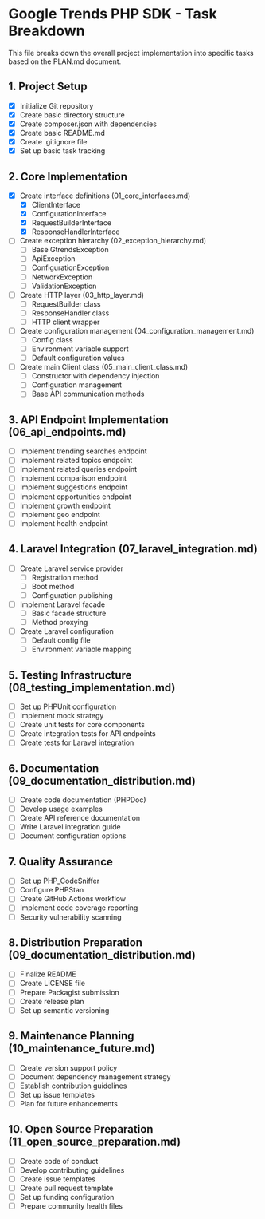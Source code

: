 # Google Trends PHP SDK - Task Breakdown

This file breaks down the overall project implementation into specific tasks based on the PLAN.md document.

## 1. Project Setup

- [x] Initialize Git repository
- [x] Create basic directory structure
- [x] Create composer.json with dependencies
- [x] Create basic README.md
- [x] Create .gitignore file
- [x] Set up basic task tracking

## 2. Core Implementation

- [x] Create interface definitions (01_core_interfaces.md)
  - [x] ClientInterface
  - [x] ConfigurationInterface
  - [x] RequestBuilderInterface
  - [x] ResponseHandlerInterface

- [ ] Create exception hierarchy (02_exception_hierarchy.md)
  - [ ] Base GtrendsException
  - [ ] ApiException
  - [ ] ConfigurationException
  - [ ] NetworkException
  - [ ] ValidationException

- [ ] Create HTTP layer (03_http_layer.md)
  - [ ] RequestBuilder class
  - [ ] ResponseHandler class
  - [ ] HTTP client wrapper

- [ ] Create configuration management (04_configuration_management.md)
  - [ ] Config class
  - [ ] Environment variable support
  - [ ] Default configuration values

- [ ] Create main Client class (05_main_client_class.md)
  - [ ] Constructor with dependency injection
  - [ ] Configuration management
  - [ ] Base API communication methods

## 3. API Endpoint Implementation (06_api_endpoints.md)

- [ ] Implement trending searches endpoint
- [ ] Implement related topics endpoint
- [ ] Implement related queries endpoint
- [ ] Implement comparison endpoint
- [ ] Implement suggestions endpoint
- [ ] Implement opportunities endpoint
- [ ] Implement growth endpoint
- [ ] Implement geo endpoint
- [ ] Implement health endpoint

## 4. Laravel Integration (07_laravel_integration.md)

- [ ] Create Laravel service provider
  - [ ] Registration method
  - [ ] Boot method
  - [ ] Configuration publishing

- [ ] Implement Laravel facade
  - [ ] Basic facade structure
  - [ ] Method proxying

- [ ] Create Laravel configuration
  - [ ] Default config file
  - [ ] Environment variable mapping

## 5. Testing Infrastructure (08_testing_implementation.md)

- [ ] Set up PHPUnit configuration
- [ ] Implement mock strategy
- [ ] Create unit tests for core components
- [ ] Create integration tests for API endpoints
- [ ] Create tests for Laravel integration

## 6. Documentation (09_documentation_distribution.md)

- [ ] Create code documentation (PHPDoc)
- [ ] Develop usage examples
- [ ] Create API reference documentation
- [ ] Write Laravel integration guide
- [ ] Document configuration options

## 7. Quality Assurance

- [ ] Set up PHP_CodeSniffer
- [ ] Configure PHPStan
- [ ] Create GitHub Actions workflow
- [ ] Implement code coverage reporting
- [ ] Security vulnerability scanning

## 8. Distribution Preparation (09_documentation_distribution.md)

- [ ] Finalize README
- [ ] Create LICENSE file
- [ ] Prepare Packagist submission
- [ ] Create release plan
- [ ] Set up semantic versioning

## 9. Maintenance Planning (10_maintenance_future.md)

- [ ] Create version support policy
- [ ] Document dependency management strategy
- [ ] Establish contribution guidelines
- [ ] Set up issue templates
- [ ] Plan for future enhancements

## 10. Open Source Preparation (11_open_source_preparation.md)

- [ ] Create code of conduct
- [ ] Develop contributing guidelines
- [ ] Create issue templates
- [ ] Create pull request template
- [ ] Set up funding configuration
- [ ] Prepare community health files 